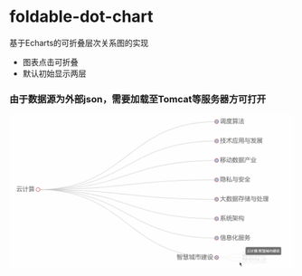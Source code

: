 # foldable-dot-chart
基于Echarts的可折叠层次关系图的实现
- 图表点击可折叠
- 默认初始显示两层

### 由于数据源为外部json，需要加载至Tomcat等服务器方可打开

![example](https://github.com/ZQ-Qi/foldable-dot-chart/blob/master/example.gif?raw=true)
